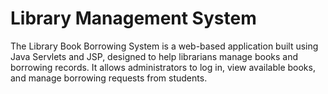 # Library Management System
The Library Book Borrowing System is a web-based application built using Java Servlets and JSP, designed to help librarians manage books and borrowing records. It allows administrators to log in, view available books, and manage borrowing requests from students.
